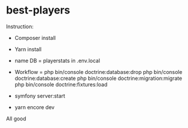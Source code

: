 # best-players

Instruction:

- Composer install
- Yarn install
- name DB = playerstats in .env.local
- Workflow = php bin/console doctrine:database:drop
             php bin/console doctrine:database:create
             php bin/console doctrine:migration:migrate
             php bin/console doctrine:fixtures:load
             
             
- symfony server:start
- yarn encore dev

All good
